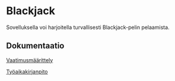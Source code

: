 # Blackjack

Sovelluksella voi harjoitella turvallisesti Blackjack-pelin pelaamista.

## Dokumentaatio

[Vaatimusmäärittely](https://github.com/hennaroi/ot-harjoitustyo/blob/master/dokumentaatio/vaatimusmaarittely.md)

[Työaikakirjanpito](https://github.com/hennaroi/ot-harjoitustyo/blob/master/dokumentaatio/tuntikirjanpito.md)
